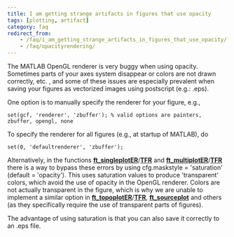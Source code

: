 ```yaml
---
title: I am getting strange artifacts in figures that use opacity
tags: [plotting, artifact]
category: faq
redirect_from:
    - /faq/i_am_getting_strange_artifacts_in_figures_that_use_opacity/
    - /faq/opacityrendering/
---
```


The MATLAB OpenGL renderer is very buggy when using opacity. Sometimes parts of your axes system disappear or colors are not drawn correctly, etc. , and some of these issues are especially prevalent when saving your figures as vectorized images using postscript (e.g.: .eps).

One option is to manually specify the renderer for your figure, e.g.,  

    set(gcf, 'renderer', 'zbuffer'); % valid options are painters, zbuffer, opengl, none

To specify the renderer for all figures (e.g., at startup of MATLAB), do

    set(0, 'defaultrenderer', 'zbuffer');

Alternatively, in the functions **[ft_singleplotER](/reference/ft_singleplotER)**/**[TFR](/reference/ft_singleplotTFR)** and **[ft_multiplotER](/reference/ft_multiplotER)**/**[TFR](/reference/ft_multiplotTFR)** there is a way to bypass these errors by using cfg.maskstyle = 'saturation' (default = 'opacity'). This uses saturation values to produce 'transparent' colors, which avoid the use of opacity in the OpenGL renderer. Colors are not actually transparent in the figure, which is why we are unable to implement a similar option in **[ft_topoplotER](/reference/ft_topoplotER)**/**[TFR](/reference/ft_topoplotTFR)**, **[ft_sourceplot](/reference/ft_sourceplot)** and others (as they specifically require the use of transparent parts of figures).

The advantage of using saturation is that you can also save it correctly to an .eps file.
